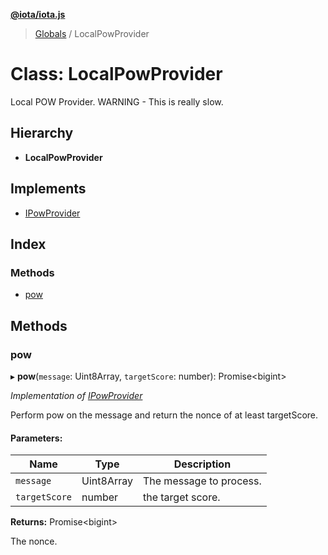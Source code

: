 **[@iota/iota.js](../README.md)**

> [Globals](../README.md) / LocalPowProvider

# Class: LocalPowProvider

Local POW Provider.
WARNING - This is really slow.

## Hierarchy

* **LocalPowProvider**

## Implements

* [IPowProvider](../interfaces/ipowprovider.md)

## Index

### Methods

* [pow](localpowprovider.md#pow)

## Methods

### pow

▸ **pow**(`message`: Uint8Array, `targetScore`: number): Promise<bigint\>

*Implementation of [IPowProvider](../interfaces/ipowprovider.md)*

Perform pow on the message and return the nonce of at least targetScore.

#### Parameters:

Name | Type | Description |
------ | ------ | ------ |
`message` | Uint8Array | The message to process. |
`targetScore` | number | the target score. |

**Returns:** Promise<bigint\>

The nonce.

